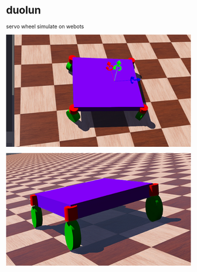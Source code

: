 # duolun
 servo wheel simulate on webots

![image](https://github.com/JameScottX/duolun/blob/master/img/%243~N(%7DV57I8G)X%24T8RZ3_HU.png)

![image](https://github.com/JameScottX/duolun/blob/master/img/Y2%5DY4ZZ2%60%60WU9V%5D%25NLF0N%5BC.png)